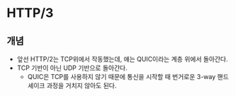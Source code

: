 # HTTP/3
## 개념
- 앞선 HTTP/2는 TCP위에서 작동했는데, 얘는 QUIC이라는 계층 위에서 돌아간다.
- TCP 기반이 아닌 UDP 기반으로 돌아간다. 
    - QUIC은 TCP를 사용하지 않기 때문에 통신을 시작할 때 번거로운 3-way 핸드셰이크 과정을 거치지 않아도 된다. 
